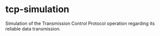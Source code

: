 # tcp-simulation
Simulation of the Transmission Control Protocol operation regarding its reliable data transmission.
